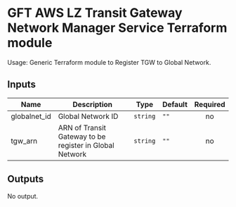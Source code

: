 # GFT AWS LZ Transit Gateway Network Manager Service Terraform module

Usage: Generic Terraform module to Register TGW to Global Network.

## Inputs

| Name | Description | Type | Default | Required |
|------|-------------|------|---------|:-----:|
| globalnet\_id | Global Network ID | `string` | `""` | no |
| tgw\_arn | ARN of Transit Gateway to be register in Global Network | `string` | `""` | no |

## Outputs

No output.


